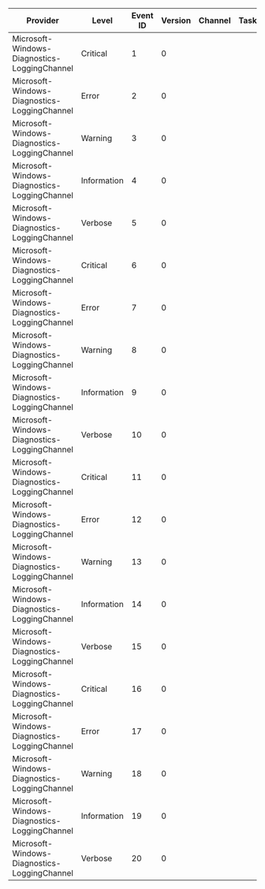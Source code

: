 Provider                                      |  Level        |  Event ID  |  Version  |  Channel  |  Task  |  Opcode  |  Keyword            |  Message
----------------------------------------------|---------------|------------|-----------|-----------|--------|----------|---------------------|---------
Microsoft-Windows-Diagnostics-LoggingChannel  |  Critical     |  1         |  0        |           |        |          |  K_LogMsg           |
Microsoft-Windows-Diagnostics-LoggingChannel  |  Error        |  2         |  0        |           |        |          |  K_LogMsg           |
Microsoft-Windows-Diagnostics-LoggingChannel  |  Warning      |  3         |  0        |           |        |          |  K_LogMsg           |
Microsoft-Windows-Diagnostics-LoggingChannel  |  Information  |  4         |  0        |           |        |          |  K_LogMsg           |
Microsoft-Windows-Diagnostics-LoggingChannel  |  Verbose      |  5         |  0        |           |        |          |  K_LogMsg           |
Microsoft-Windows-Diagnostics-LoggingChannel  |  Critical     |  6         |  0        |           |        |          |  K_LogPair          |
Microsoft-Windows-Diagnostics-LoggingChannel  |  Error        |  7         |  0        |           |        |          |  K_LogPair          |
Microsoft-Windows-Diagnostics-LoggingChannel  |  Warning      |  8         |  0        |           |        |          |  K_LogPair          |
Microsoft-Windows-Diagnostics-LoggingChannel  |  Information  |  9         |  0        |           |        |          |  K_LogPair          |
Microsoft-Windows-Diagnostics-LoggingChannel  |  Verbose      |  10        |  0        |           |        |          |  K_LogPair          |
Microsoft-Windows-Diagnostics-LoggingChannel  |  Critical     |  11        |  0        |           |        |  Start   |  K_ActivityLogging  |
Microsoft-Windows-Diagnostics-LoggingChannel  |  Error        |  12        |  0        |           |        |  Start   |  K_ActivityLogging  |
Microsoft-Windows-Diagnostics-LoggingChannel  |  Warning      |  13        |  0        |           |        |  Start   |  K_ActivityLogging  |
Microsoft-Windows-Diagnostics-LoggingChannel  |  Information  |  14        |  0        |           |        |  Start   |  K_ActivityLogging  |
Microsoft-Windows-Diagnostics-LoggingChannel  |  Verbose      |  15        |  0        |           |        |  Start   |  K_ActivityLogging  |
Microsoft-Windows-Diagnostics-LoggingChannel  |  Critical     |  16        |  0        |           |        |  Stop    |  K_ActivityLogging  |
Microsoft-Windows-Diagnostics-LoggingChannel  |  Error        |  17        |  0        |           |        |  Stop    |  K_ActivityLogging  |
Microsoft-Windows-Diagnostics-LoggingChannel  |  Warning      |  18        |  0        |           |        |  Stop    |  K_ActivityLogging  |
Microsoft-Windows-Diagnostics-LoggingChannel  |  Information  |  19        |  0        |           |        |  Stop    |  K_ActivityLogging  |
Microsoft-Windows-Diagnostics-LoggingChannel  |  Verbose      |  20        |  0        |           |        |  Stop    |  K_ActivityLogging  |